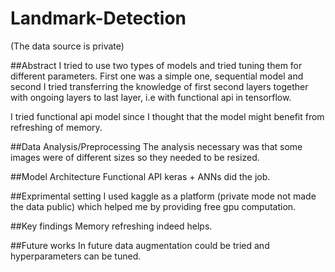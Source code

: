 # Landmark-Detection
(The data source is private)

##Abstract
I tried to use two types of models and tried tuning them for different parameters. First one was a simple one, sequential model and second I tried transferring the knowledge of first second layers together with ongoing layers to last layer, i.e with functional api in tensorflow.

I tried functional api model since I thought that the model might benefit from refreshing of memory.

##Data Analysis/Preprocessing
The analysis necessary was that some images were of different sizes so they needed to be resized.

##Model Architecture
Functional API keras + ANNs did the job.

##Exprimental setting
I used kaggle as a platform (private mode not made the data public) which helped me by providing free gpu computation.

##Key findings
Memory refreshing indeed helps.

##Future works
In future data augmentation could be tried and hyperparameters can be tuned.
